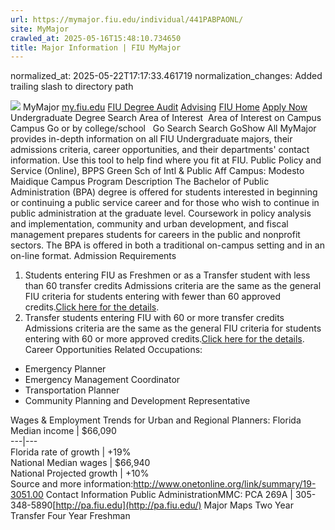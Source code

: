 ```yaml
---
url: https://mymajor.fiu.edu/individual/441PABPAONL/
site: MyMajor
crawled_at: 2025-05-16T15:48:10.734650
title: Major Information | FIU MyMajor
---
```

normalized_at: 2025-05-22T17:17:33.461719
normalization_changes: Added trailing slash to directory path

![](https://mymajor.fiu.edu/assets/logo-T4VPR2BI.png)
MyMajor
[my.fiu.edu](https://my.fiu.edu/)
[FIU Degree Audit](https://dasa.fiu.edu/all-departments/advising/panther-success-hub/panther-degree-audit/)
[Advising](https://advising.fiu.edu)
[FIU Home](https://www.fiu.edu/)
[Apply Now](https://admissions.fiu.edu/)
Undergraduate Degree Search
Area of Interest
​
Area of Interest
on
Campus
​
Campus
Go
or by college/school
​
​
Go
Search
Search
GoShow All
MyMajor provides in-depth information on all FIU Undergraduate majors, their admissions criteria, career opportunities, and their departments' contact information. Use this tool to help find where you fit at FIU.
Public Policy and Service (Online),
BPPS
Green Sch of Intl & Public Aff
Campus:
Modesto Maidique Campus
Program Description
The Bachelor of Public Administration (BPA) degree is offered for students interested in beginning or continuing a public service career and for those who wish to continue in public administration at the graduate level. Coursework in policy analysis and implementation, community and urban development, and fiscal management prepares students for careers in the public and nonprofit sectors. The BPA is offered in both a traditional on-campus setting and in an on-line format.
Admission Requirements
1. Students entering FIU as Freshmen or as a Transfer student with less than 60 transfer credits
Admissions criteria are the same as the general FIU criteria for students entering with fewer than 60 approved credits.[Click here for the details](http://admissions.fiu.edu/apply/freshman/).
2. Transfer students entering FIU with 60 or more transfer credits
Admissions criteria are the same as the general FIU criteria for students entering with 60 or more approved credits.[Click here for the details](http://admissions.fiu.edu/apply/transfer/).
Career Opportunities
Related Occupations:
  * Emergency Planner
  * Emergency Management Coordinator
  * Transportation Planner
  * Community Planning and Development Representative


Wages & Employment Trends for Urban and Regional Planners:
Florida Median income | $66,090  
---|---  
Florida rate of growth | +19%  
National Median wages | $66,940  
National Projected growth | +10%  
Source and more information:<http://www.onetonline.org/link/summary/19-3051.00>
Contact Information
Public AdministrationMMC: PCA 269A | 305-348-5890[http://pa.fiu.edu](http://pa.fiu.edu/)
Major Maps
Two Year Transfer
Four Year Freshman
